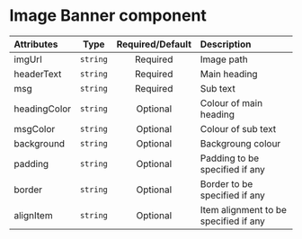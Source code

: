 # Image Banner component

<table>
    <thead>
        <tr>
            <th style="text-align:left;">Attributes</th>
            <th style="text-align:center;">Type</th>
            <th style="text-align:center;">Required/Default</th>
            <th style="text-align:left;">Description</th>
        </tr>
    </thead>
    <tbody>
        <tr>
            <td style="text-align:left;">imgUrl</td>
            <td style="text-align:center;"><code>string</code></td>
            <td style="text-align:center;">Required</td>
            <td style="text-align:left;">Image path</td>
        </tr>
        <tr>
            <td style="text-align:left;">headerText</td>
            <td style="text-align:center;"><code>string</code></td>
            <td style="text-align:center;">Required</td>
            <td style="text-align:left;">Main heading</td>
        </tr>
        <tr>
            <td style="text-align:left;">msg</td>
            <td style="text-align:center;"><code>string</code></td>
            <td style="text-align:center;">Required</td>
            <td style="text-align:left;">Sub text</td>
        </tr>
        <tr>
            <td style="text-align:left;">headingColor</td>
            <td style="text-align:center;"><code>string</code></td>
            <td style="text-align:center;">Optional</td>
            <td style="text-align:left;">Colour of main heading</td>
        </tr>
        <tr>
            <td style="text-align:left;">msgColor</td>
            <td style="text-align:center;"><code>string</code></td>
            <td style="text-align:center;">Optional</td>
            <td style="text-align:left;">Colour of sub text</td>
        </tr>
        <tr>
            <td style="text-align:left;">background</td>
            <td style="text-align:center;"><code>string</code></td>
            <td style="text-align:center;">Optional</td>
            <td style="text-align:left;">Backgroung colour</td>
        </tr>
        <tr>
            <td style="text-align:left;">padding</td>
            <td style="text-align:center;"><code>string</code></td>
            <td style="text-align:center;">Optional</td>
            <td style="text-align:left;">Padding to be specified if any</td>
        </tr>
        <tr>
            <td style="text-align:left;">border</td>
            <td style="text-align:center;"><code>string</code></td>
            <td style="text-align:center;">Optional</td>
            <td style="text-align:left;">Border to be specified if any</td>
        </tr>
        <tr>
            <td style="text-align:left;">alignItem</td>
            <td style="text-align:center;"><code>string</code></td>
            <td style="text-align:center;">Optional</td>
            <td style="text-align:left;">Item alignment to be specified if any</td>
        </tr>
    </tbody>
</table>

